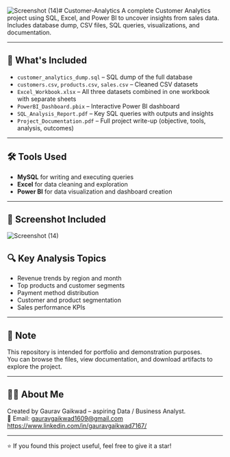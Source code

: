 ![Screenshot (14)](https://github.com/user-attachments/assets/76682b49-0985-4fb1-82d8-112ff895ba24)# Customer-Analytics
A complete Customer Analytics project using SQL, Excel, and Power BI to uncover insights from sales data. Includes database dump, CSV files, SQL queries, visualizations, and documentation.


---

## 📂 What's Included

- `customer_analytics_dump.sql` – SQL dump of the full database
- `customers.csv`, `products.csv`, `sales.csv` – Cleaned CSV datasets
- `Excel_Workbook.xlsx` – All three datasets combined in one workbook with separate sheets
- `PowerBI_Dashboard.pbix` – Interactive Power BI dashboard
- `SQL_Analysis_Report.pdf` – Key SQL queries with outputs and insights
- `Project_Documentation.pdf` – Full project write-up (objective, tools, analysis, outcomes)

---

## 🛠 Tools Used

- **MySQL** for writing and executing queries
- **Excel** for data cleaning and exploration
- **Power BI** for data visualization and dashboard creation

---

## 📸 Screenshot Included

![Screenshot (14)](https://github.com/user-attachments/assets/bce77587-7274-4056-8cbd-11d40e318b7e)





## 🔍 Key Analysis Topics

- Revenue trends by region and month
- Top products and customer segments
- Payment method distribution
- Customer and product segmentation
- Sales performance KPIs

---

## 📌 Note

This repository is intended for portfolio and demonstration purposes.  
You can browse the files, view documentation, and download artifacts to explore the project.

---

## 🙋‍♂️ About Me

Created by Gaurav Gaikwad – aspiring Data / Business Analyst.  
📧 Email: gauravgaikwad1609@gmail.com  
https://www.linkedin.com/in/gauravgaikwad7167/

---

⭐ If you found this project useful, feel free to give it a star!
